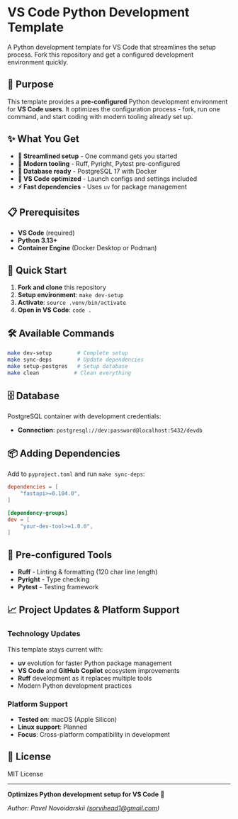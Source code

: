 # VS Code Python Development Template

A Python development template for VS Code that streamlines the setup process. Fork this repository and get a configured development environment quickly.

## 🎯 Purpose

This template provides a **pre-configured** Python development environment for **VS Code users**. It optimizes the configuration process - fork, run one command, and start coding with modern tooling already set up.

## ✨ What You Get

- **🚀 Streamlined setup** - One command gets you started
- **🔧 Modern tooling** - Ruff, Pyright, Pytest pre-configured  
- **🐳 Database ready** - PostgreSQL 17 with Docker
- **📝 VS Code optimized** - Launch configs and settings included
- **⚡ Fast dependencies** - Uses `uv` for package management

## 📋 Prerequisites

- **VS Code** (required)
- **Python 3.13+**
- **Container Engine** (Docker Desktop or Podman)

## 🚀 Quick Start

1. **Fork and clone** this repository
2. **Setup environment**: `make dev-setup`
3. **Activate**: `source .venv/bin/activate`
4. **Open in VS Code**: `code .`

## 🛠️ Available Commands

```bash
make dev-setup        # Complete setup
make sync-deps        # Update dependencies
make setup-postgres   # Setup database
make clean           # Clean everything
```

## 🗄️ Database

PostgreSQL container with development credentials:
- **Connection**: `postgresql://dev:password@localhost:5432/devdb`

## 📦 Adding Dependencies

Add to `pyproject.toml` and run `make sync-deps`:

```toml
dependencies = [
    "fastapi>=0.104.0",
]

[dependency-groups]
dev = [
    "your-dev-tool>=1.0.0",
]
```

## 🔧 Pre-configured Tools

- **Ruff** - Linting & formatting (120 char line length)
- **Pyright** - Type checking  
- **Pytest** - Testing framework

## 📈 Project Updates & Platform Support

### Technology Updates
This template stays current with:
- **uv** evolution for faster Python package management
- **VS Code** and **GitHub Copilot** ecosystem improvements
- **Ruff** development as it replaces multiple tools
- Modern Python development practices

### Platform Support
- **Tested on**: macOS (Apple Silicon)
- **Linux support**: Planned
- **Focus**: Cross-platform compatibility in development

## 📄 License

MIT License

---

**Optimizes Python development setup for VS Code** 🚀

*Author: Pavel Novoidarskii (sorvihead1@gmail.com)*